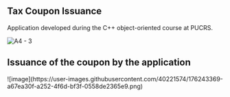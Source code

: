 <h2>Tax Coupon Issuance</h1>
<p>Application developed during the C++ object-oriented course at PUCRS.</p>

![A4 - 3](https://user-images.githubusercontent.com/40221574/176241995-35f1c1ff-92bb-4180-a5f1-09739c31e195.png)

<h2>Issuance of the coupon by the application</h2>
![image](https://user-images.githubusercontent.com/40221574/176243369-a67ea30f-a252-4f6d-bf3f-0558de2365e9.png)
